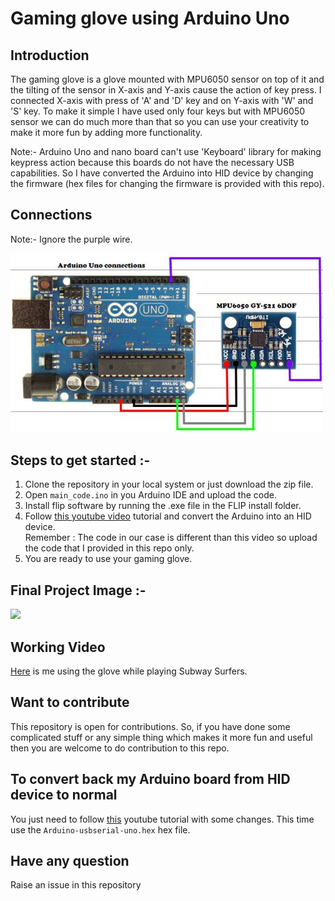 # Gaming glove using Arduino Uno
## Introduction
The gaming glove is a glove mounted with MPU6050 sensor on top of it and the tilting of the sensor in X-axis and Y-axis cause the action of key press.
I connected X-axis with press of 'A' and 'D' key and on Y-axis with 'W' and 'S' key. To make it simple I have used only four keys but with MPU6050 sensor we can do much more than that so you can use your creativity to make it more fun by adding more functionality.

Note:- Arduino Uno and nano board can't use 'Keyboard' library for making keypress action because this boards do not have the necessary USB capabilities. So I have converted the Arduino into HID device by changing the firmware (hex files for changing the firmware is provided with this repo).
## Connections

Note:- Ignore the purple wire.

<img src="https://github.com/Pushpendra766/gaming-glove/blob/main/img/mpu6050connections.jpg" width="500" />

## Steps to get started :-
1. Clone the repository in your local system or just download the zip file.
2. Open ```main_code.ino``` in you Arduino IDE and upload the code.
3. Install flip software by running the .exe file in the FLIP install folder.
4. Follow [this youtube video](https://youtu.be/tvqA-JcTQNg) tutorial and convert the Arduino into an HID device.<br/>
Remember : The code in our case is different than this video so upload the code that I provided in this repo only.
5. You are ready to use your gaming glove.

## Final Project Image :-

<img src="https://github.com/Pushpendra766/gaming-glove/blob/main/img/gaming-glove.jpg" width="500" />

## Working Video
[Here](https://youtube.com/shorts/QUvwEcXfaEI?feature=share) is me using the glove while playing Subway Surfers.

## Want to contribute
This repository is open for contributions. So, if you have done some complicated stuff or any simple thing which makes it more fun and useful then you are welcome to do contribution to this repo.

## To convert back my Arduino board from HID device to normal 
You just need to follow [this](https://youtu.be/tvqA-JcTQNg) youtube tutorial with some changes. This time use the ```Arduino-usbserial-uno.hex``` hex file.

## Have any question 
Raise an issue in this repository
